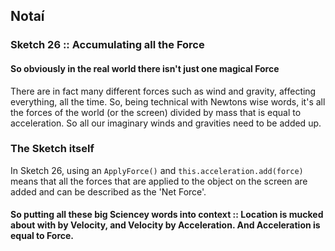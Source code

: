 ## Notaí

### Sketch 26 :: Accumulating all the Force
#### So obviously in the real world there isn't just one magical Force
There are in  fact many different forces such as wind and gravity, affecting everything, all the time. So, being technical with Newtons wise words, it's all the forces of the world (or the screen) divided by mass that is equal to acceleration. So all our imaginary winds and gravities need to be added up.


### The Sketch itself
In Sketch 26, using an ```ApplyForce()``` and ```this.acceleration.add(force)``` means that all the forces that are applied to the object on the screen are added and can be described as the 'Net Force'.
 
#### So putting all these big Sciencey words into context :: Location is mucked about with by Velocity, and Velocity by Acceleration. And Acceleration is equal to Force.
